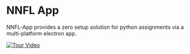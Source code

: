 # NNFL App

NNFL-App provides a zero setup solution for python assignments via a multi-platform electron app.

[![Tour Video](https://gifs.com/gif/nnfl-app-tour-l5EDy7)](https://www.youtube.com/watch?v=fiKaIJcfsAs&feature=youtu.be)

